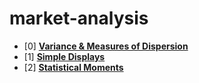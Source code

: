# market-analysis
  
- [0] [**Variance & Measures of Dispersion**](https://github.com/EvanDietrich/market-analysis/blob/master/variance-and-measures-of-dispersion.ipynb)
- [1] [**Simple Displays**](https://github.com/EvanDietrich/market-analysis/blob/master/simple-display.ipynb)
- [2] [**Statistical Moments**](https://github.com/EvanDietrich/market-analysis/blob/master/statistical-moments.ipynb)